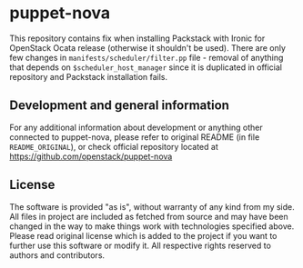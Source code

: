 puppet-nova
===

This repository contains fix when installing Packstack with Ironic for OpenStack Ocata release (otherwise it shouldn't be used). There are only few changes in `manifests/scheduler/filter.pp` file - removal of anything that depends on `$scheduler_host_manager` since it is duplicated in official repository and Packstack installation fails.

Development and general information
-----------------------------------

For any additional information about development or anything other connected to puppet-nova, please refer to original README (in file `README_ORIGINAL`), or check official repository located at https://github.com/openstack/puppet-nova

License
-------

The software is provided "as is", without warranty of any kind from my side. All files in project are included as fetched from source and may have been changed in the way to make things work with technologies specified above. Please read original license which is added to the project if you want to further use this software or modify it. All respective rights reserved to authors and contributors.
